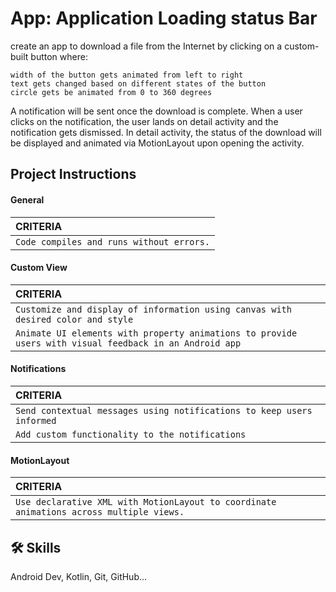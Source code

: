 
# App: Application Loading status Bar

create an app to download a file from the Internet by clicking on a custom-built button where:

    width of the button gets animated from left to right
    text gets changed based on different states of the button
    circle gets be animated from 0 to 360 degrees


A notification will be sent once the download is complete. When a user clicks on the notification, the user lands on detail activity and the notification gets dismissed. In detail activity, the status of the download will be displayed and animated via MotionLayout upon opening the activity.

## Project Instructions


#### General

| CRITERIA 
| :-------- 
| `Code compiles and runs without errors.` | 

#### Custom View


| CRITERIA 
| :--------
| `Customize and display of information using canvas with desired color and style` 
| `Animate UI elements with property animations to provide users with visual feedback in an Android app`


#### Notifications

| CRITERIA 
| :--------
| `Send contextual messages using notifications to keep users informed` 
| `Add custom functionality to the notifications`

#### MotionLayout

| CRITERIA 
| :--------
| `Use declarative XML with MotionLayout to coordinate animations across multiple views.` 



## 🛠 Skills
Android Dev, Kotlin, Git, GitHub...


